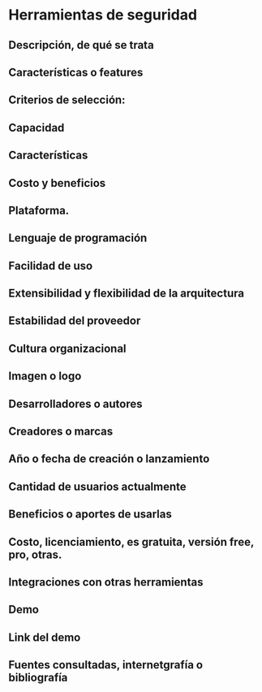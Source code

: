 # Herramientas de seguridad
## Descripción, de qué se trata
## Características o features 
## Criterios de selección:
## Capacidad 
## Características 
## Costo y beneficios 
## Plataforma.
## Lenguaje de programación
## Facilidad de uso
## Extensibilidad y flexibilidad de la arquitectura 
## Estabilidad del proveedor
## Cultura organizacional
## Imagen o logo 
## Desarrolladores o autores
## Creadores o marcas
## Año o fecha de creación o lanzamiento
## Cantidad de usuarios actualmente
## Beneficios o aportes de usarlas
## Costo, licenciamiento, es gratuita, versión free, pro, otras.
## Integraciones con otras herramientas
## Demo
## Link del demo 
## Fuentes consultadas, internetgrafía o bibliografía
